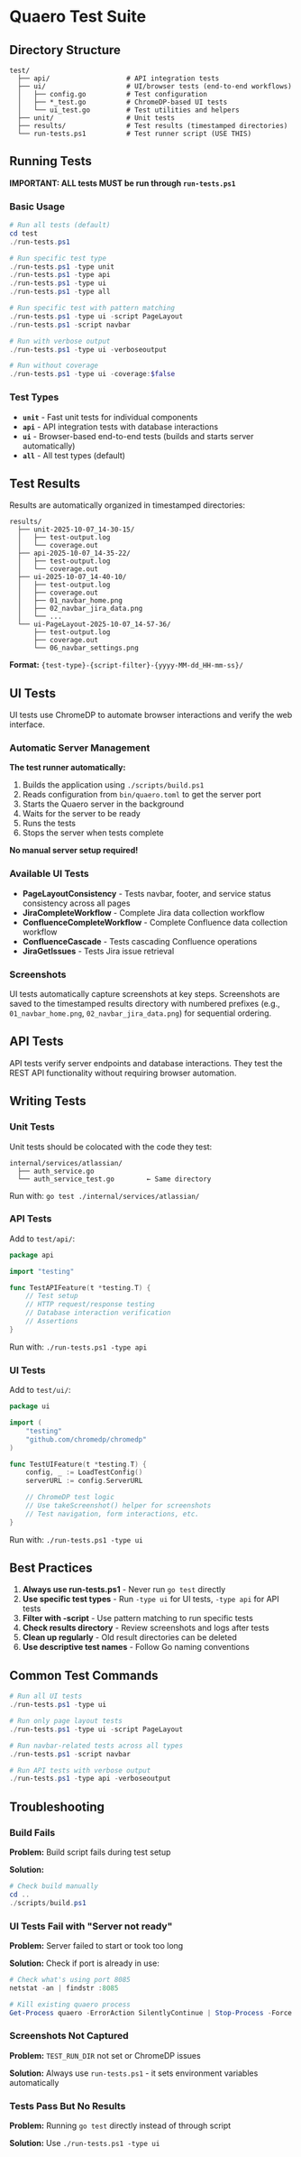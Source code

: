 # Quaero Test Suite

## Directory Structure

```
test/
  ├── api/                   # API integration tests
  ├── ui/                    # UI/browser tests (end-to-end workflows)
  │   ├── config.go          # Test configuration
  │   ├── *_test.go          # ChromeDP-based UI tests
  │   └── ui_test.go         # Test utilities and helpers
  ├── unit/                  # Unit tests
  ├── results/               # Test results (timestamped directories)
  └── run-tests.ps1          # Test runner script (USE THIS)
```

## Running Tests

**IMPORTANT: ALL tests MUST be run through `run-tests.ps1`**

### Basic Usage

```powershell
# Run all tests (default)
cd test
./run-tests.ps1

# Run specific test type
./run-tests.ps1 -type unit
./run-tests.ps1 -type api
./run-tests.ps1 -type ui
./run-tests.ps1 -type all

# Run specific test with pattern matching
./run-tests.ps1 -type ui -script PageLayout
./run-tests.ps1 -script navbar

# Run with verbose output
./run-tests.ps1 -type ui -verboseoutput

# Run without coverage
./run-tests.ps1 -type ui -coverage:$false
```

### Test Types

- **`unit`** - Fast unit tests for individual components
- **`api`** - API integration tests with database interactions
- **`ui`** - Browser-based end-to-end tests (builds and starts server automatically)
- **`all`** - All test types (default)

## Test Results

Results are automatically organized in timestamped directories:

```
results/
  ├── unit-2025-10-07_14-30-15/
  │   ├── test-output.log
  │   └── coverage.out
  ├── api-2025-10-07_14-35-22/
  │   ├── test-output.log
  │   └── coverage.out
  ├── ui-2025-10-07_14-40-10/
  │   ├── test-output.log
  │   ├── coverage.out
  │   ├── 01_navbar_home.png
  │   ├── 02_navbar_jira_data.png
  │   └── ...
  └── ui-PageLayout-2025-10-07_14-57-36/
      ├── test-output.log
      ├── coverage.out
      └── 06_navbar_settings.png
```

**Format:** `{test-type}-{script-filter}-{yyyy-MM-dd_HH-mm-ss}/`

## UI Tests

UI tests use ChromeDP to automate browser interactions and verify the web interface.

### Automatic Server Management

**The test runner automatically:**
1. Builds the application using `./scripts/build.ps1`
2. Reads configuration from `bin/quaero.toml` to get the server port
3. Starts the Quaero server in the background
4. Waits for the server to be ready
5. Runs the tests
6. Stops the server when tests complete

**No manual server setup required!**

### Available UI Tests

- **PageLayoutConsistency** - Tests navbar, footer, and service status consistency across all pages
- **JiraCompleteWorkflow** - Complete Jira data collection workflow
- **ConfluenceCompleteWorkflow** - Complete Confluence data collection workflow
- **ConfluenceCascade** - Tests cascading Confluence operations
- **JiraGetIssues** - Tests Jira issue retrieval

### Screenshots

UI tests automatically capture screenshots at key steps. Screenshots are saved to the timestamped results directory with numbered prefixes (e.g., `01_navbar_home.png`, `02_navbar_jira_data.png`) for sequential ordering.

## API Tests

API tests verify server endpoints and database interactions. They test the REST API functionality without requiring browser automation.

## Writing Tests

### Unit Tests

Unit tests should be colocated with the code they test:

```
internal/services/atlassian/
  ├── auth_service.go
  └── auth_service_test.go        ← Same directory
```

Run with: `go test ./internal/services/atlassian/`

### API Tests

Add to `test/api/`:

```go
package api

import "testing"

func TestAPIFeature(t *testing.T) {
    // Test setup
    // HTTP request/response testing
    // Database interaction verification
    // Assertions
}
```

Run with: `./run-tests.ps1 -type api`

### UI Tests

Add to `test/ui/`:

```go
package ui

import (
    "testing"
    "github.com/chromedp/chromedp"
)

func TestUIFeature(t *testing.T) {
    config, _ := LoadTestConfig()
    serverURL := config.ServerURL

    // ChromeDP test logic
    // Use takeScreenshot() helper for screenshots
    // Test navigation, form interactions, etc.
}
```

Run with: `./run-tests.ps1 -type ui`

## Best Practices

1. **Always use run-tests.ps1** - Never run `go test` directly
2. **Use specific test types** - Run `-type ui` for UI tests, `-type api` for API tests
3. **Filter with -script** - Use pattern matching to run specific tests
4. **Check results directory** - Review screenshots and logs after tests
5. **Clean up regularly** - Old result directories can be deleted
6. **Use descriptive test names** - Follow Go naming conventions

## Common Test Commands

```powershell
# Run all UI tests
./run-tests.ps1 -type ui

# Run only page layout tests
./run-tests.ps1 -type ui -script PageLayout

# Run navbar-related tests across all types
./run-tests.ps1 -script navbar

# Run API tests with verbose output
./run-tests.ps1 -type api -verboseoutput
```

## Troubleshooting

### Build Fails

**Problem:** Build script fails during test setup

**Solution:**
```powershell
# Check build manually
cd ..
./scripts/build.ps1
```

### UI Tests Fail with "Server not ready"

**Problem:** Server failed to start or took too long

**Solution:** Check if port is already in use:
```powershell
# Check what's using port 8085
netstat -an | findstr :8085

# Kill existing quaero process
Get-Process quaero -ErrorAction SilentlyContinue | Stop-Process -Force
```

### Screenshots Not Captured

**Problem:** `TEST_RUN_DIR` not set or ChromeDP issues

**Solution:** Always use `run-tests.ps1` - it sets environment variables automatically

### Tests Pass But No Results

**Problem:** Running `go test` directly instead of through script

**Solution:** Use `./run-tests.ps1 -type ui`

